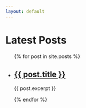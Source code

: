 ```yaml
---
layout: default
---
```


<h1>Latest Posts</h1>

<ul>
       {% for post in site.posts %}
         <li>
           <h2><a href="{{ post.url }}">{{ post.title }}</a></h2>
           <p>{{ post.excerpt }}</p>
         </li>
       {% endfor %}
     </ul>